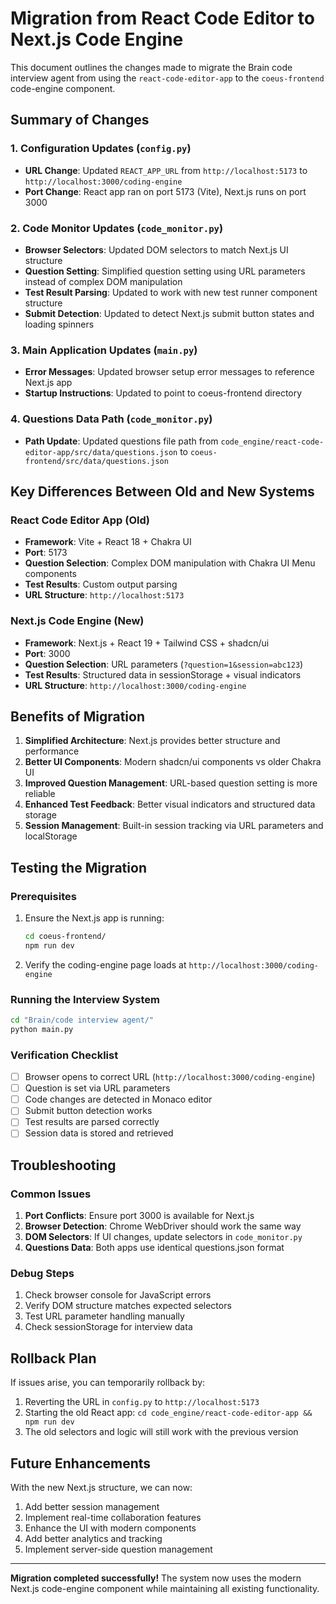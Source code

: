 # Migration from React Code Editor to Next.js Code Engine

This document outlines the changes made to migrate the Brain code interview agent from using the `react-code-editor-app` to the `coeus-frontend` code-engine component.

## Summary of Changes

### 1. Configuration Updates (`config.py`)
- **URL Change**: Updated `REACT_APP_URL` from `http://localhost:5173` to `http://localhost:3000/coding-engine`
- **Port Change**: React app ran on port 5173 (Vite), Next.js runs on port 3000

### 2. Code Monitor Updates (`code_monitor.py`)
- **Browser Selectors**: Updated DOM selectors to match Next.js UI structure
- **Question Setting**: Simplified question setting using URL parameters instead of complex DOM manipulation
- **Test Result Parsing**: Updated to work with new test runner component structure
- **Submit Detection**: Updated to detect Next.js submit button states and loading spinners

### 3. Main Application Updates (`main.py`)
- **Error Messages**: Updated browser setup error messages to reference Next.js app
- **Startup Instructions**: Updated to point to coeus-frontend directory

### 4. Questions Data Path (`code_monitor.py`)
- **Path Update**: Updated questions file path from `code_engine/react-code-editor-app/src/data/questions.json` to `coeus-frontend/src/data/questions.json`

## Key Differences Between Old and New Systems

### React Code Editor App (Old)
- **Framework**: Vite + React 18 + Chakra UI
- **Port**: 5173
- **Question Selection**: Complex DOM manipulation with Chakra UI Menu components
- **Test Results**: Custom output parsing
- **URL Structure**: `http://localhost:5173`

### Next.js Code Engine (New)
- **Framework**: Next.js + React 19 + Tailwind CSS + shadcn/ui
- **Port**: 3000
- **Question Selection**: URL parameters (`?question=1&session=abc123`)
- **Test Results**: Structured data in sessionStorage + visual indicators
- **URL Structure**: `http://localhost:3000/coding-engine`

## Benefits of Migration

1. **Simplified Architecture**: Next.js provides better structure and performance
2. **Better UI Components**: Modern shadcn/ui components vs older Chakra UI
3. **Improved Question Management**: URL-based question setting is more reliable
4. **Enhanced Test Feedback**: Better visual indicators and structured data storage
5. **Session Management**: Built-in session tracking via URL parameters and localStorage

## Testing the Migration

### Prerequisites
1. Ensure the Next.js app is running:
   ```bash
   cd coeus-frontend/
   npm run dev
   ```

2. Verify the coding-engine page loads at `http://localhost:3000/coding-engine`

### Running the Interview System
```bash
cd "Brain/code interview agent/"
python main.py
```

### Verification Checklist
- [ ] Browser opens to correct URL (`http://localhost:3000/coding-engine`)
- [ ] Question is set via URL parameters
- [ ] Code changes are detected in Monaco editor
- [ ] Submit button detection works
- [ ] Test results are parsed correctly
- [ ] Session data is stored and retrieved

## Troubleshooting

### Common Issues
1. **Port Conflicts**: Ensure port 3000 is available for Next.js
2. **Browser Detection**: Chrome WebDriver should work the same way
3. **DOM Selectors**: If UI changes, update selectors in `code_monitor.py`
4. **Questions Data**: Both apps use identical questions.json format

### Debug Steps
1. Check browser console for JavaScript errors
2. Verify DOM structure matches expected selectors
3. Test URL parameter handling manually
4. Check sessionStorage for interview data

## Rollback Plan

If issues arise, you can temporarily rollback by:
1. Reverting the URL in `config.py` to `http://localhost:5173`
2. Starting the old React app: `cd code_engine/react-code-editor-app && npm run dev`
3. The old selectors and logic will still work with the previous version

## Future Enhancements

With the new Next.js structure, we can now:
1. Add better session management
2. Implement real-time collaboration features
3. Enhance the UI with modern components
4. Add better analytics and tracking
5. Implement server-side question management

---

**Migration completed successfully!** The system now uses the modern Next.js code-engine component while maintaining all existing functionality.
